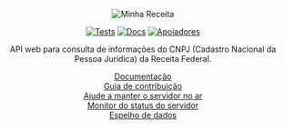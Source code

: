 <div align="center">

![Minha Receita](docs/minha-receita.svg)

[![Tests](https://img.shields.io/github/actions/workflow/status/cuducos/minha-receita/tests.yaml?branch=main&label=tests)](https://github.com/cuducos/minha-receita/actions/workflows/tests.yaml) [![Docs](https://img.shields.io/netlify/259319f9-af84-41a0-b481-f7226a7a823e?label=docs)](https://docs.minhareceita.org) [![Apoiadores](https://img.shields.io/github/sponsors/cuducos)](https://github.com/sponsors/cuducos)

API web para consulta de informações do CNPJ (Cadastro Nacional da Pessoa Jurídica) da Receita Federal.

[Documentação](https://docs.minhareceita.org)<br>
[Guia de contribuição](CONTRIBUTING.md)<br>
[Ajude a manter o servidor no ar](https://github.com/sponsors/cuducos)<br>
[Monitor do status do servidor](https://stats.uptimerobot.com/tqpD6AQZqI)<br>
[Espelho de dados](https://mirror.minhareceita.org)

</div>
